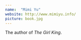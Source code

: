 ```yaml
---
name:  "Mimi Yu"
website: http://www.mimiyu.info/
picture: book.jpg
---
```

The author of *The Girl King*.